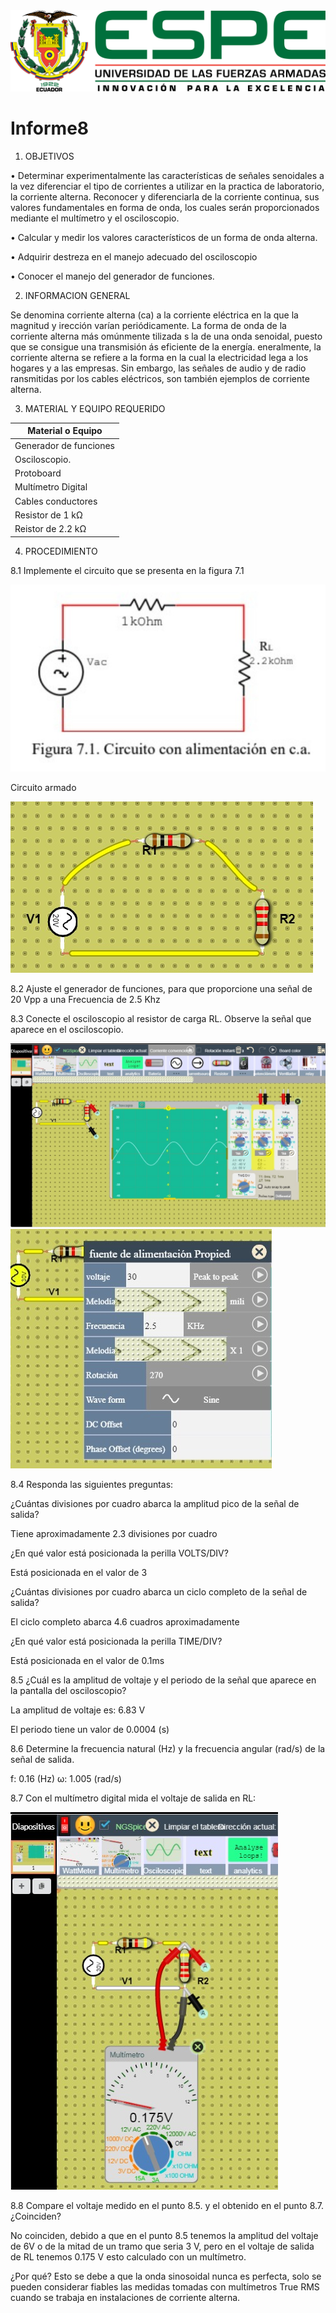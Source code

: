 <img src= img/LOGO.png>


# Informe8
1) OBJETIVOS

• Determinar experimentalmente las características de señales senoidales a la vez diferenciar el tipo de corrientes a utilizar en la practica de laboratorio, la corriente alterna. Reconocer y diferenciarla de la corriente continua, sus valores fundamentales en forma de onda, los cuales serán proporcionados mediante el multímetro y el osciloscopio.

• Calcular y medir los valores característicos de un forma de onda alterna.

• Adquirir destreza en el manejo adecuado del osciloscopio

• Conocer el manejo del generador de funciones.

2) INFORMACION GENERAL

Se denomina corriente alterna (ca) a la corriente eléctrica en la que la magnitud y irección varían periódicamente. La forma de onda de la corriente alterna más omúnmente tilizada s la de una onda senoidal, puesto que se consigue una transmisión ás eficiente de la energía. eneralmente, la corriente alterna se refiere a la forma en la cual la electricidad lega a los hogares y a las empresas. Sin embargo, las señales de audio y de radio ransmitidas por los cables eléctricos, son también ejemplos de corriente alterna.

3) MATERIAL Y EQUIPO REQUERIDO

| Material o Equipo | 
| --------- | 
| Generador de funciones|
| Osciloscopio. |
| Protoboard |
| Multímetro Digital |
| Cables conductores |
| Resistor de 1 kΩ |
| Reistor de 2.2 kΩ |





4) PROCEDIMIENTO

8.1 Implemente el circuito que se presenta en la figura 7.1

<img src= img/lab8-1.jpg>

Circuito armado 

<img src= img/lab8-2.jpg>

8.2 Ajuste el generador de funciones, para que proporcione una señal de 20 Vpp a una Frecuencia de 2.5 Khz

8.3 Conecte el osciloscopio al resistor de carga RL. Observe la señal que aparece en el osciloscopio.

<img src= img/lab8-3.jpg>

<img src= img/lab8-4.jpg>

8.4 Responda las siguientes preguntas:

¿Cuántas divisiones por cuadro abarca la amplitud pico de la señal de salida?

Tiene aproximadamente 2.3 divisiones por cuadro

¿En qué valor está posicionada la perilla VOLTS/DIV?

Está posicionada en el valor de 3

¿Cuántas divisiones por cuadro abarca un ciclo completo de la señal de salida?

El ciclo completo abarca 4.6 cuadros aproximadamente

¿En qué valor está posicionada la perilla TIME/DIV?

Está posicionada en el valor de 0.1ms

8.5 ¿Cuál es la amplitud de voltaje y el periodo de la señal que aparece en la pantalla del osciloscopio?

La amplitud de voltaje es: 6.83 V

El periodo tiene un valor de 0.0004 (s)

8.6 Determine la frecuencia natural (Hz) y la frecuencia angular (rad/s) de la señal de salida.

f: 0.16 (Hz) ω: 1.005 (rad/s)

8.7 Con el multímetro digital mida el voltaje de salida en RL:

<img src= img/lab8-5.jpg>

8.8 Compare el voltaje medido en el punto 8.5. y el obtenido en el punto 8.7. ¿Coinciden?

No coinciden, debido a que en el punto 8.5 tenemos la amplitud del voltaje de 6V o de la mitad de un tramo que seria 3 V, pero en el voltaje de salida de RL tenemos 0.175 V esto calculado con un multímetro.

¿Por qué? Esto se debe a que la onda sinosoidal nunca es perfecta, solo se pueden considerar fiables las medidas tomadas con multímetros True RMS cuando se trabaja en instalaciones de corriente alterna.
